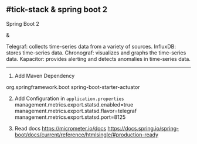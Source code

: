 #tick-stack & spring boot 2
---

Spring Boot 2

&

Telegraf: collects time-series data from a variety of sources.
InfluxDB: stores time-series data.
Chronograf: visualizes and graphs the time-series data.
Kapacitor: provides alerting and detects anomalies in time-series data.

---

1. Add Maven Dependency

<dependency>
<groupId>org.springframework.boot</groupId>
<artifactId>spring-boot-starter-actuator</artifactId>
</dependency>

2. Add Configuration in `application.properties`
management.metrics.export.statsd.enabled=true
management.metrics.export.statsd.flavor=telegraf
management.metrics.export.statsd.port=8125

3. Read docs
https://micrometer.io/docs
https://docs.spring.io/spring-boot/docs/current/reference/htmlsingle/#production-ready
